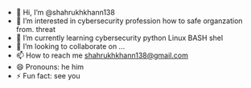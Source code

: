 - 👋 Hi, I’m @shahrukhkhann138
- 👀 I’m interested in cybersecurity profession how to safe organzation from. threat
- 🌱 I’m currently learning cybersecurity python Linux BASH shel
- 💞️ I’m looking to collaborate on ...
- 📫 How to reach me shahrukhkhann138@gmail.com 
- 😄 Pronouns: he him
- ⚡ Fun fact: see you

<!---
shahrukhkhann138/shahrukhkhann138 is a ✨ special ✨ repository because its `README.md` (this file) appears on your GitHub profile.
You can click the Preview link to take a look at your changes.
--->
